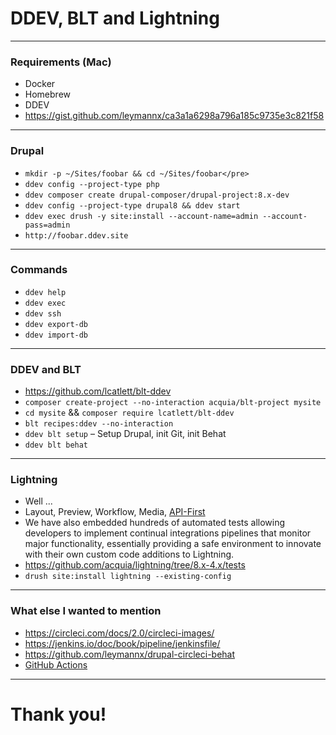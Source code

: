 <!-- .slide: data-background="#000000" -->

# DDEV, BLT and Lightning

---
<!-- .slide: data-background="#000000" -->

### Requirements (Mac)

* Docker
* Homebrew
* DDEV
* https://gist.github.com/leymannx/ca3a1a6298a796a185c9735e3c821f58

---
<!-- .slide: data-background="#000000" -->

### Drupal

* `mkdir -p ~/Sites/foobar && cd ~/Sites/foobar</pre>` <!-- .element: class="fragment" data-fragment-index="1" -->
* `ddev config --project-type php` <!-- .element: class="fragment" data-fragment-index="2" -->
* `ddev composer create drupal-composer/drupal-project:8.x-dev` <!-- .element: class="fragment" data-fragment-index="3" -->
* `ddev config --project-type drupal8 && ddev start` <!-- .element: class="fragment" data-fragment-index="4" -->
* `ddev exec drush -y site:install --account-name=admin --account-pass=admin` <!-- .element: class="fragment" data-fragment-index="5" -->
* `http://foobar.ddev.site` <!-- .element: class="fragment" data-fragment-index="5" -->

---
<!-- .slide: data-background="#000000" -->

### Commands

* `ddev help` <!-- .element: class="fragment" data-fragment-index="1" -->
* `ddev exec` <!-- .element: class="fragment" data-fragment-index="2" -->
* `ddev ssh` <!-- .element: class="fragment" data-fragment-index="3" -->
* `ddev export-db` <!-- .element: class="fragment" data-fragment-index="4" -->
* `ddev import-db` <!-- .element: class="fragment" data-fragment-index="5" -->

---
<!-- .slide: data-background="#000000" -->

### DDEV and BLT

* https://github.com/lcatlett/blt-ddev
* `composer create-project --no-interaction acquia/blt-project mysite`
* `cd mysite` && `composer require lcatlett/blt-ddev`
* `blt recipes:ddev --no-interaction`
* `ddev blt setup` – Setup Drupal, init Git, init Behat
* `ddev blt behat`

---
<!-- .slide: data-background="#000000" -->

### Lightning

* Well ...
* Layout, Preview, Workflow, Media, [API-First](https://github.com/acquia/lightning#api-first)
* We have also embedded hundreds of automated tests allowing developers to implement continual integrations pipelines that monitor major functionality, essentially providing a safe environment to innovate with their own custom code additions to Lightning.
* https://github.com/acquia/lightning/tree/8.x-4.x/tests
* `drush site:install lightning --existing-config`

---
<!-- .slide: data-background="#000000" -->

### What else I wanted to mention

* https://circleci.com/docs/2.0/circleci-images/
* https://jenkins.io/doc/book/pipeline/jenkinsfile/
* https://github.com/leymannx/drupal-circleci-behat
* [GitHub Actions](https://github.com/marketplace/actions/setup-php-action)

---
<!-- .slide: data-background="#000000" -->

# Thank you!
